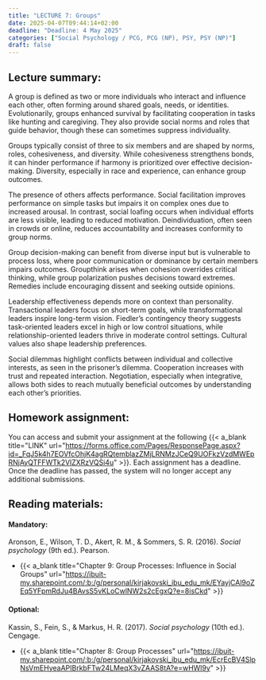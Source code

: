 ```yaml
---
title: "LECTURE 7: Groups"
date: 2025-04-07T09:44:14+02:00
deadline: "Deadline: 4 May 2025"
categories: ["Social Psychology / PCG, PCG (NP), PSY, PSY (NP)"]
draft: false
---
```


## Lecture summary:

A group is defined as two or more individuals who interact and influence each other, often forming around shared goals, needs, or identities. Evolutionarily, groups enhanced survival by facilitating cooperation in tasks like hunting and caregiving. They also provide social norms and roles that guide behavior, though these can sometimes suppress individuality.

Groups typically consist of three to six members and are shaped by norms, roles, cohesiveness, and diversity. While cohesiveness strengthens bonds, it can hinder performance if harmony is prioritized over effective decision-making. Diversity, especially in race and experience, can enhance group outcomes.

The presence of others affects performance. Social facilitation improves performance on simple tasks but impairs it on complex ones due to increased arousal. In contrast, social loafing occurs when individual efforts are less visible, leading to reduced motivation. Deindividuation, often seen in crowds or online, reduces accountability and increases conformity to group norms.

Group decision-making can benefit from diverse input but is vulnerable to process loss, where poor communication or dominance by certain members impairs outcomes. Groupthink arises when cohesion overrides critical thinking, while group polarization pushes decisions toward extremes. Remedies include encouraging dissent and seeking outside opinions.

Leadership effectiveness depends more on context than personality. Transactional leaders focus on short-term goals, while transformational leaders inspire long-term vision. Fiedler’s contingency theory suggests task-oriented leaders excel in high or low control situations, while relationship-oriented leaders thrive in moderate control settings. Cultural values also shape leadership preferences.

Social dilemmas highlight conflicts between individual and collective interests, as seen in the prisoner’s dilemma. Cooperation increases with trust and repeated interaction. Negotiation, especially when integrative, allows both sides to reach mutually beneficial outcomes by understanding each other’s priorities.

## Homework assignment:

You can access and submit your assignment at the following {{< a_blank title="LINK" url="https://forms.office.com/Pages/ResponsePage.aspx?id=_FqJ5k4h7EOVfcOhjK4agRQtemblazZMjLRNMzJCeQ9UOFkzVzdMWEpRNjAyQTFFWTk2VlZXRzVQSi4u" >}}. Each assignment has a deadline. Once the deadline has passed, the system will no longer accept any additional submissions.

## Reading materials:

#### Mandatory:

Aronson, E., Wilson, T. D., Akert, R. M., & Sommers, S. R. (2016). *Social psychology* (9th ed.). Pearson.

* {{< a_blank title="Chapter 9: Group Processes: Influence in Social Groups" url="https://ibuit-my.sharepoint.com/:b:/g/personal/kirjakovski_ibu_edu_mk/EYayjCAl9oZEq5YFpmRdJu4BAvsS5vKLoCwlNW2s2cEgxQ?e=8isCkd" >}}

#### Optional:

Kassin, S., Fein, S., & Markus, H. R. (2017). *Social psychology* (10th ed.). Cengage.

*  {{< a_blank title="Chapter 8: Group Processes" url="https://ibuit-my.sharepoint.com/:b:/g/personal/kirjakovski_ibu_edu_mk/EcrEcBV4SlpNsVmEHyeaAPIBrkbFTw24LMeqX3vZAAS8tA?e=wHWl9y" >}}
